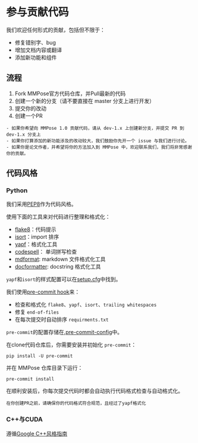 # 参与贡献代码

我们欢迎任何形式的贡献，包括但不限于：

- 修复错别字、bug
- 增加文档内容或翻译
- 添加新功能和组件

## 流程

1. Fork MMPose官方代码仓库，并Pull最新的代码
2. 创建一个新的分支（请不要直接在 master 分支上进行开发）
3. 提交你的改动
4. 创建一个PR

```{note}
- 如果你希望向 MMPose 1.0 贡献代码，请从 dev-1.x 上创建新分支，并提交 PR 到 dev-1.x 分支上
- 如果你打算添加的新功能涉及的改动较大，我们鼓励你先开一个 issue 与我们进行讨论。
- 如果你是论文作者，并希望将你的方法加入到 MMPose 中，欢迎联系我们，我们将非常感谢你的贡献。
```

## 代码风格

### Python

我们采用[PEP8](https://www.python.org/dev/peps/pep-0008/)作为代码风格。

使用下面的工具来对代码进行整理和格式化：

- [flake8](http://flake8.pycqa.org/en/latest/)：代码提示
- [isort](https://github.com/timothycrosley/isort)：import 排序
- [yapf](https://github.com/google/yapf)：格式化工具
- [codespell](https://github.com/codespell-project/codespell)： 单词拼写检查
- [mdformat](https://github.com/executablebooks/mdformat): markdown 文件格式化工具
- [docformatter](https://github.com/myint/docformatter): docstring 格式化工具

`yapf`和`isort`的样式配置可以在[setup.cfg](./setup.cfg)中找到。

我们使用[pre-commit hook](https://pre-commit.com/)来：

- 检查和格式化 `flake8`、`yapf`、`isort`、`trailing whitespaces`
- 修复 `end-of-files`
- 在每次提交时自动排序 `requirments.txt`

`pre-commit`的配置存储在[.pre-commit-config](.../.pre-commit-config.yaml)中。

在clone代码仓库后，你需要安装并初始化 `pre-commit`：

```Shell
pip install -U pre-commit
```

并在 MMPose 仓库目录下运行：

```shell
pre-commit install
```

在顺利安装后，你每次提交代码时都会自动执行代码格式检查与自动格式化。

```{note}
在你创建PR之前，请确保你的代码格式符合规范，且经过了yapf格式化
```

### C++与CUDA

遵循[Google C++风格指南](https://google.github.io/styleguide/cppguide.html)
